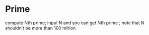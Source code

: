 # Prime
compute Nth prime;
input N and you can get Nth prime ;
note that N shouldn't be more than 100 million.

